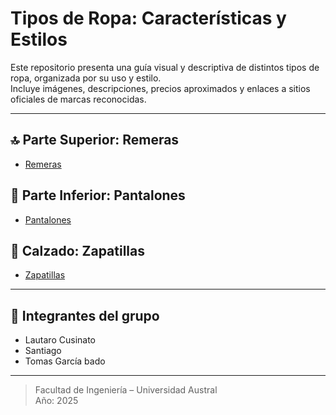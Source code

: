 # Tipos de Ropa: Características y Estilos

Este repositorio presenta una guía visual y descriptiva de distintos tipos de ropa, organizada por su uso y estilo.  
Incluye imágenes, descripciones, precios aproximados y enlaces a sitios oficiales de marcas reconocidas.

---

## 🔝 Parte Superior: Remeras
- [Remeras](./remeras.md)

## 👖 Parte Inferior: Pantalones
- [Pantalones](./pantalon.md)

## 👟 Calzado: Zapatillas
- [Zapatillas](./zapatillas.md)

---

## 👥 Integrantes del grupo

- Lautaro Cusinato
- Santiago
- Tomas García bado

  
---
> Facultad de Ingeniería – Universidad Austral  
> Año: 2025

